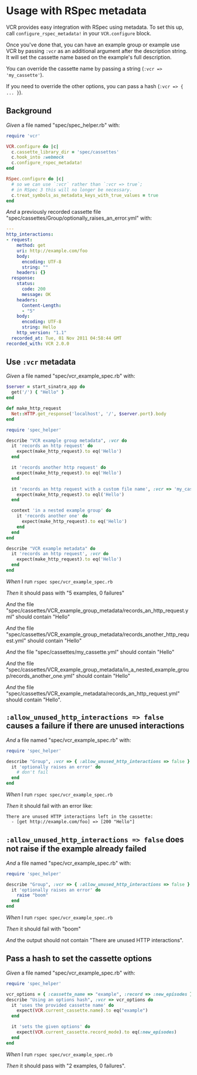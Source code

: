 # Usage with RSpec metadata

VCR provides easy integration with RSpec using metadata. To set this
  up, call `configure_rspec_metadata!` in your `VCR.configure` block.

  Once you've done that, you can have an example group or example use
  VCR by passing `:vcr` as an additional argument after the description
  string. It will set the cassette name based on the example's
  full description.

  You can override the cassette name by passing a string
  (`:vcr => 'my_cassette'`).

  If you need to override the other options, you can pass a hash
  (`:vcr => { ... }`).

## Background

_Given_ a file named "spec/spec_helper.rb" with:

```ruby
require 'vcr'

VCR.configure do |c|
  c.cassette_library_dir = 'spec/cassettes'
  c.hook_into :webmock
  c.configure_rspec_metadata!
end

RSpec.configure do |c|
  # so we can use `:vcr` rather than `:vcr => true`;
  # in RSpec 3 this will no longer be necessary.
  c.treat_symbols_as_metadata_keys_with_true_values = true
end
```

_And_ a previously recorded cassette file "spec/cassettes/Group/optionally_raises_an_error.yml" with:

```yaml
--- 
http_interactions: 
- request: 
    method: get
    uri: http://example.com/foo
    body: 
      encoding: UTF-8
      string: ""
    headers: {}
  response: 
    status: 
      code: 200
      message: OK
    headers: 
      Content-Length: 
      - "5"
    body: 
      encoding: UTF-8
      string: Hello
    http_version: "1.1"
  recorded_at: Tue, 01 Nov 2011 04:58:44 GMT
recorded_with: VCR 2.0.0
```

## Use `:vcr` metadata

_Given_ a file named "spec/vcr_example_spec.rb" with:

```ruby
$server = start_sinatra_app do
  get('/') { "Hello" }
end

def make_http_request
  Net::HTTP.get_response('localhost', '/', $server.port).body
end

require 'spec_helper'

describe "VCR example group metadata", :vcr do
  it 'records an http request' do
    expect(make_http_request).to eq('Hello')
  end

  it 'records another http request' do
    expect(make_http_request).to eq('Hello')
  end

  it 'records an http request with a custom file name', :vcr => 'my_cassette' do
    expect(make_http_request).to eql('Hello')
  end

  context 'in a nested example group' do
    it 'records another one' do
      expect(make_http_request).to eq('Hello')
    end
  end
end

describe "VCR example metadata" do
  it 'records an http request', :vcr do
    expect(make_http_request).to eq('Hello')
  end
end
```

_When_ I run `rspec spec/vcr_example_spec.rb`

_Then_ it should pass with "5 examples, 0 failures"

_And_ the file "spec/cassettes/VCR_example_group_metadata/records_an_http_request.yml" should contain "Hello"

_And_ the file "spec/cassettes/VCR_example_group_metadata/records_another_http_request.yml" should contain "Hello"

_And_ the file "spec/cassettes/my_cassette.yml" should contain "Hello"

_And_ the file "spec/cassettes/VCR_example_group_metadata/in_a_nested_example_group/records_another_one.yml" should contain "Hello"

_And_ the file "spec/cassettes/VCR_example_metadata/records_an_http_request.yml" should contain "Hello".

## `:allow_unused_http_interactions => false` causes a failure if there are unused interactions

_And_ a file named "spec/vcr_example_spec.rb" with:

```ruby
require 'spec_helper'

describe "Group", :vcr => { :allow_unused_http_interactions => false } do
  it 'optionally raises an error' do
    # don't fail
  end
end
```

_When_ I run `rspec spec/vcr_example_spec.rb`

_Then_ it should fail with an error like:

```
There are unused HTTP interactions left in the cassette:
  - [get http://example.com/foo] => [200 "Hello"]
```

## `:allow_unused_http_interactions => false` does not raise if the example already failed

_And_ a file named "spec/vcr_example_spec.rb" with:

```ruby
require 'spec_helper'

describe "Group", :vcr => { :allow_unused_http_interactions => false } do
  it 'optionally raises an error' do
    raise "boom"
  end
end
```

_When_ I run `rspec spec/vcr_example_spec.rb`

_Then_ it should fail with "boom"

_And_ the output should not contain "There are unused HTTP interactions".

## Pass a hash to set the cassette options

_Given_ a file named "spec/vcr_example_spec.rb" with:

```ruby
require 'spec_helper'

vcr_options = { :cassette_name => "example", :record => :new_episodes }
describe "Using an options hash", :vcr => vcr_options do
  it 'uses the provided cassette name' do
    expect(VCR.current_cassette.name).to eq("example")
  end

  it 'sets the given options' do
    expect(VCR.current_cassette.record_mode).to eq(:new_episodes)
  end
end
```

_When_ I run `rspec spec/vcr_example_spec.rb`

_Then_ it should pass with "2 examples, 0 failures".
